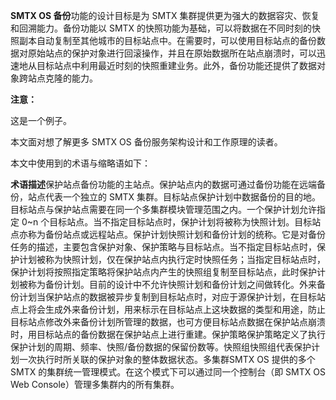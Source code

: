 <?xml version="1.0" encoding="UTF-8"?><?workdir /C:\Users\Admin\AppData\Local\Temp\temp20190708135425112?><?workdir-uri file:/C:/Users/Admin/AppData/Local/Temp/temp20190708135425112/?><?path2project ..\..\..\?><?path2project-uri ../../../?><?path2rootmap-uri ../../../?><topic xmlns:ditaarch="http://dita.oasis-open.org/architecture/2005/" xmlns:dita-ot="http://dita-ot.sourceforge.net/ns/201007/dita-ot" class="- topic/topic " ditaarch:DITAArchVersion="1.2" domains="(topic hi-d) (topic ut-d) (topic indexing-d) (topic hazard-d) (topic abbrev-d) (topic pr-d) (topic sw-d) (topic ui-d)" id="概述" xtrf="file:/D:/safehaven/content/concepts/backup-service-white-paper/概述.md" xtrc="topic:1;182:3"><title class="- topic/title " xtrf="file:/D:/safehaven/content/concepts/backup-service-white-paper/概述.md" xtrc="title:1;182:3">概述</title><body class="- topic/body " xtrf="file:/D:/safehaven/content/concepts/backup-service-white-paper/概述.md" xtrc="body:1;182:3"><p class="- topic/p " xtrf="file:/D:/safehaven/content/concepts/backup-service-white-paper/概述.md" xtrc="p:1;182:3"><b class="+ topic/ph hi-d/b " xtrf="file:/D:/safehaven/content/concepts/backup-service-white-paper/概述.md" xtrc="b:1;182:3">SMTX OS 备份</b>功能的设计目标是为 SMTX 集群提供更为强大的数据容灾、恢复和回溯能力。备份功能以 SMTX 的快照功能为基础，可以将数据在不同时刻的快照副本自动复制至其他城市的目标站点中。在需要时，可以使用目标站点的备份数据对原始站点的保护对象进行回滚操作，并且在原始数据所在站点崩溃时，可以迅速地从目标站点中利用最近时刻的快照重建业务。此外，备份功能还提供了数据对象跨站点克隆的能力。</p><lq class="- topic/lq " xtrf="file:/D:/safehaven/content/concepts/backup-service-white-paper/概述.md" xtrc="lq:1;182:3"><p class="- topic/p " xtrf="file:/D:/safehaven/content/concepts/backup-service-white-paper/概述.md" xtrc="p:2;182:3"><b class="+ topic/ph hi-d/b " xtrf="file:/D:/safehaven/content/concepts/backup-service-white-paper/概述.md" xtrc="b:2;182:3">注意：</b>
这是一个例子。</p></lq></body><topic class="- topic/topic " ditaarch:DITAArchVersion="1.2" domains="(topic hi-d) (topic ut-d) (topic indexing-d) (topic hazard-d) (topic abbrev-d) (topic pr-d) (topic sw-d) (topic ui-d)" id="目标读者" xtrf="file:/D:/safehaven/content/concepts/backup-service-white-paper/概述.md" xtrc="topic:2;182:3"><title class="- topic/title " xtrf="file:/D:/safehaven/content/concepts/backup-service-white-paper/概述.md" xtrc="title:2;182:3">目标读者</title><body class="- topic/body " xtrf="file:/D:/safehaven/content/concepts/backup-service-white-paper/概述.md" xtrc="body:2;182:3"><p class="- topic/p " xtrf="file:/D:/safehaven/content/concepts/backup-service-white-paper/概述.md" xtrc="p:3;182:3">本文面对想了解更多 SMTX OS 备份服务架构设计和工作原理的读者。</p></body></topic><topic class="- topic/topic " ditaarch:DITAArchVersion="1.2" domains="(topic hi-d) (topic ut-d) (topic indexing-d) (topic hazard-d) (topic abbrev-d) (topic pr-d) (topic sw-d) (topic ui-d)" id="术语及缩略语" xtrf="file:/D:/safehaven/content/concepts/backup-service-white-paper/概述.md" xtrc="topic:3;182:3"><title class="- topic/title " xtrf="file:/D:/safehaven/content/concepts/backup-service-white-paper/概述.md" xtrc="title:3;182:3">术语及缩略语</title><body class="- topic/body " xtrf="file:/D:/safehaven/content/concepts/backup-service-white-paper/概述.md" xtrc="body:3;182:3"><p class="- topic/p " xtrf="file:/D:/safehaven/content/concepts/backup-service-white-paper/概述.md" xtrc="p:4;182:3">本文中使用到的术语与缩略语如下：</p><table class="- topic/table " xtrf="file:/D:/safehaven/content/concepts/backup-service-white-paper/概述.md" xtrc="table:1;182:3"><tgroup class="- topic/tgroup " cols="2" xtrf="file:/D:/safehaven/content/concepts/backup-service-white-paper/概述.md" xtrc="tgroup:1;182:3"><colspec class="- topic/colspec " colname="col1" xtrf="file:/D:/safehaven/content/concepts/backup-service-white-paper/概述.md" xtrc="colspec:1;182:3"/><colspec class="- topic/colspec " colname="col2" xtrf="file:/D:/safehaven/content/concepts/backup-service-white-paper/概述.md" xtrc="colspec:2;182:3"/><thead class="- topic/thead " xtrf="file:/D:/safehaven/content/concepts/backup-service-white-paper/概述.md" xtrc="thead:1;182:3"><row class="- topic/row " xtrf="file:/D:/safehaven/content/concepts/backup-service-white-paper/概述.md" xtrc="row:1;182:3"><entry class="- topic/entry " align="left" xtrf="file:/D:/safehaven/content/concepts/backup-service-white-paper/概述.md" xtrc="entry:1;182:3"><b class="+ topic/ph hi-d/b " xtrf="file:/D:/safehaven/content/concepts/backup-service-white-paper/概述.md" xtrc="b:3;182:3">术语</b></entry><entry class="- topic/entry " align="left" xtrf="file:/D:/safehaven/content/concepts/backup-service-white-paper/概述.md" xtrc="entry:2;182:3"><b class="+ topic/ph hi-d/b " xtrf="file:/D:/safehaven/content/concepts/backup-service-white-paper/概述.md" xtrc="b:4;182:3">描述</b></entry></row></thead><tbody class="- topic/tbody " xtrf="file:/D:/safehaven/content/concepts/backup-service-white-paper/概述.md" xtrc="tbody:1;182:3"><row class="- topic/row " xtrf="file:/D:/safehaven/content/concepts/backup-service-white-paper/概述.md" xtrc="row:2;182:3"><entry class="- topic/entry " align="left" xtrf="file:/D:/safehaven/content/concepts/backup-service-white-paper/概述.md" xtrc="entry:3;182:3">保护站点</entry><entry class="- topic/entry " align="left" xtrf="file:/D:/safehaven/content/concepts/backup-service-white-paper/概述.md" xtrc="entry:4;182:3">备份功能的主站点。保护站点内的数据可通过备份功能在远端备份，站点代表一个独立的 SMTX 集群。</entry></row><row class="- topic/row " xtrf="file:/D:/safehaven/content/concepts/backup-service-white-paper/概述.md" xtrc="row:3;182:3"><entry class="- topic/entry " align="left" xtrf="file:/D:/safehaven/content/concepts/backup-service-white-paper/概述.md" xtrc="entry:5;182:3">目标站点</entry><entry class="- topic/entry " align="left" xtrf="file:/D:/safehaven/content/concepts/backup-service-white-paper/概述.md" xtrc="entry:6;182:3">保护计划中数据备份的目的地。目标站点与保护站点需要在同一个多集群模块管理范围之内。一个保护计划允许指定 0\~n 个目标站点。当不指定目标站点时，保护计划将被称为快照计划。目标站点亦称为备份站点或远程站点。</entry></row><row class="- topic/row " xtrf="file:/D:/safehaven/content/concepts/backup-service-white-paper/概述.md" xtrc="row:4;182:3"><entry class="- topic/entry " align="left" xtrf="file:/D:/safehaven/content/concepts/backup-service-white-paper/概述.md" xtrc="entry:7;182:3">保护计划</entry><entry class="- topic/entry " align="left" xtrf="file:/D:/safehaven/content/concepts/backup-service-white-paper/概述.md" xtrc="entry:8;182:3">快照计划和备份计划的统称。它是对备份任务的描述，主要包含保护对象、保护策略与目标站点。当不指定目标站点时，保护计划被称为快照计划，仅在保护站点内执行定时快照任务；当指定目标站点时，保护计划将按照指定策略将保护站点内产生的快照组复制至目标站点，此时保护计划被称为备份计划。目前的设计中不允许快照计划和备份计划之间做转化。</entry></row><row class="- topic/row " xtrf="file:/D:/safehaven/content/concepts/backup-service-white-paper/概述.md" xtrc="row:5;182:3"><entry class="- topic/entry " align="left" xtrf="file:/D:/safehaven/content/concepts/backup-service-white-paper/概述.md" xtrc="entry:9;182:3">外来备份计划</entry><entry class="- topic/entry " align="left" xtrf="file:/D:/safehaven/content/concepts/backup-service-white-paper/概述.md" xtrc="entry:10;182:3">当保护站点的数据被异步复制到目标站点时，对应于源保护计划，在目标站点上将会生成外来备份计划，用来标示在目标站点上这块数据的类型和用途，防止目标站点修改外来备份计划所管理的数据，也可方便目标站点数据在保护站点崩溃时，用目标站点的备份数据在保护站点上进行重建。</entry></row><row class="- topic/row " xtrf="file:/D:/safehaven/content/concepts/backup-service-white-paper/概述.md" xtrc="row:6;182:3"><entry class="- topic/entry " align="left" xtrf="file:/D:/safehaven/content/concepts/backup-service-white-paper/概述.md" xtrc="entry:11;182:3">保护策略</entry><entry class="- topic/entry " align="left" xtrf="file:/D:/safehaven/content/concepts/backup-service-white-paper/概述.md" xtrc="entry:12;182:3">保护策略定义了执行保护计划的周期、频率、快照/备份数据的保留份数等。</entry></row><row class="- topic/row " xtrf="file:/D:/safehaven/content/concepts/backup-service-white-paper/概述.md" xtrc="row:7;182:3"><entry class="- topic/entry " align="left" xtrf="file:/D:/safehaven/content/concepts/backup-service-white-paper/概述.md" xtrc="entry:13;182:3">快照组</entry><entry class="- topic/entry " align="left" xtrf="file:/D:/safehaven/content/concepts/backup-service-white-paper/概述.md" xtrc="entry:14;182:3">快照组代表保护计划一次执行时所关联的保护对象的整体数据状态。</entry></row><row class="- topic/row " xtrf="file:/D:/safehaven/content/concepts/backup-service-white-paper/概述.md" xtrc="row:8;182:3"><entry class="- topic/entry " align="left" xtrf="file:/D:/safehaven/content/concepts/backup-service-white-paper/概述.md" xtrc="entry:15;182:3">多集群</entry><entry class="- topic/entry " align="left" xtrf="file:/D:/safehaven/content/concepts/backup-service-white-paper/概述.md" xtrc="entry:16;182:3">SMTX OS 提供的多个 SMTX 的集群统一管理模式。在这个模式下可以通过同一个控制台（即 SMTX OS Web Console）管理多集群内的所有集群。</entry></row></tbody></tgroup></table></body></topic></topic>
